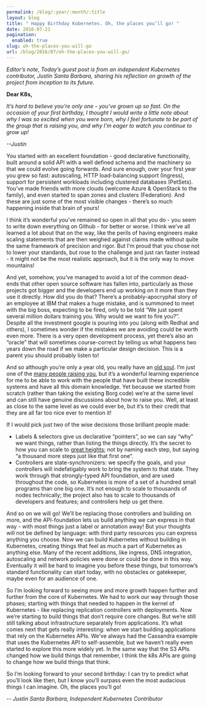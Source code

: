 ```yaml
---
permalink: /blog/:year/:month/:title
layout: blog
title: " Happy Birthday Kubernetes. Oh, the places you’ll go! "
date: 2016-07-21
pagination:
  enabled: true
slug: oh-the-places-you-will-go
url: /blog/2016/07/oh-the-places-you-will-go/
---
```

_Editor’s note, Today’s guest post is from an independent Kubernetes contributor, Justin Santa Barbara, sharing his reflection on growth of the project from inception to its future._  

**Dear K8s,**  

_It’s hard to believe you’re only one - you’ve grown up so fast. On the occasion of your first birthday, I thought I would write a little note about why I was so excited when you were born, why I feel fortunate to be part of the group that is raising you, and why I’m eager to watch you continue to grow up!_  

_--Justin_  

You started with an excellent foundation - good declarative functionality, built around a solid API with a well defined schema and the machinery so that we could evolve going forwards. And sure enough, over your first year you grew so fast: autoscaling, HTTP load-balancing support (Ingress), support for persistent workloads including clustered databases (PetSets). You’ve made friends with more clouds (welcome Azure & OpenStack to the family), and even started to span zones and clusters (Federation). And these are just some of the most visible changes - there’s so much happening inside that brain of yours!  

I think it’s wonderful you’ve remained so open in all that you do - you seem to write down everything on Github - for better or worse. I think we’ve all learned a lot about that on the way, like the perils of having engineers make scaling statements that are then weighed against claims made without quite the same framework of precision and rigor. But I’m proud that you chose not to lower your standards, but rose to the challenge and just ran faster instead - it might not be the most realistic approach, but it is the only way to move mountains!  

And yet, somehow, you’ve managed to avoid a lot of the common dead-ends that other open source software has fallen into, particularly as those projects got bigger and the developers end up working on it more than they use it directly. How did you do that? There’s a probably-apocryphal story of an employee at IBM that makes a huge mistake, and is summoned to meet with the big boss, expecting to be fired, only to be told “We just spent several million dollars training you. Why would we want to fire you?”. Despite all the investment google is pouring into you (along with Redhat and others), I sometimes wonder if the mistakes we are avoiding could be worth even more. There is a very open development process, yet there’s also an “oracle” that will sometimes course-correct by telling us what happens two years down the road if we make a particular design decision. This is a parent you should probably listen to!  

And so although you’re only a year old, you really have an [old soul](http://queue.acm.org/detail.cfm?id=2898444). I’m just one of the [many people raising you](http://blog.kubernetes.io/2016/07/happy-k8sbday-1.html), but it’s a wonderful learning experience for me to be able to work with the people that have built these incredible systems and have all this domain knowledge. Yet because we started from scratch (rather than taking the existing Borg code) we’re at the same level and can still have genuine discussions about how to raise you. Well, at least as close to the same level as we could ever be, but it’s to their credit that they are all far too nice ever to mention it!  

If I would pick just two of the wise decisions those brilliant people made:  


- Labels & selectors give us declarative “pointers”, so we can say “why” we want things, rather than listing the things directly. It’s the secret to how you can scale to [great heights](http://blog.kubernetes.io/2016/07/thousand-instances-of-cassandra-using-kubernetes-pet-set.html); not by naming each step, but saying “a thousand more steps just like that first one”.
- Controllers are state-synchronizers: we specify the goals, and your controllers will indefatigably work to bring the system to that state. They work through that strongly-typed API foundation, and are used throughout the code, so Kubernetes is more of a set of a hundred small programs than one big one. It’s not enough to scale to thousands of nodes technically; the project also has to scale to thousands of developers and features; and controllers help us get there.

And so on we will go! We’ll be replacing those controllers and building on more, and the API-foundation lets us build anything we can express in that way - with most things just a label or annotation away! But your thoughts will not be defined by language: with third party resources you can express anything you choose. Now we can build Kubernetes without building in Kubernetes, creating things that feel as much a part of Kubernetes as anything else. Many of the recent additions, like ingress, DNS integration, autoscaling and network policies were done or could be done in this way. Eventually it will be hard to imagine you before these things, but tomorrow’s standard functionality can start today, with no obstacles or gatekeeper, maybe even for an audience of one.  

So I’m looking forward to seeing more and more growth happen further and further from the core of Kubernetes. We had to work our way through those phases; starting with things that needed to happen in the kernel of Kubernetes - like replacing replication controllers with deployments. Now we’re starting to build things that don’t require core changes. But we’re still still talking about infrastructure separately from applications. It’s what comes next that gets really interesting: when we start building applications that rely on the Kubernetes APIs. We’ve always had the Cassandra example that uses the Kubernetes API to self-assemble, but we haven’t really even started to explore this more widely yet. In the same way that the S3 APIs changed how we build things that remember, I think the k8s APIs are going to change how we build things that think.  

So I’m looking forward to your second birthday: I can try to predict what you’ll look like then, but I know you’ll surpass even the most audacious things I can imagine. Oh, the places you’ll go!  


_-- Justin Santa Barbara, Independent Kubernetes Contributor_  
